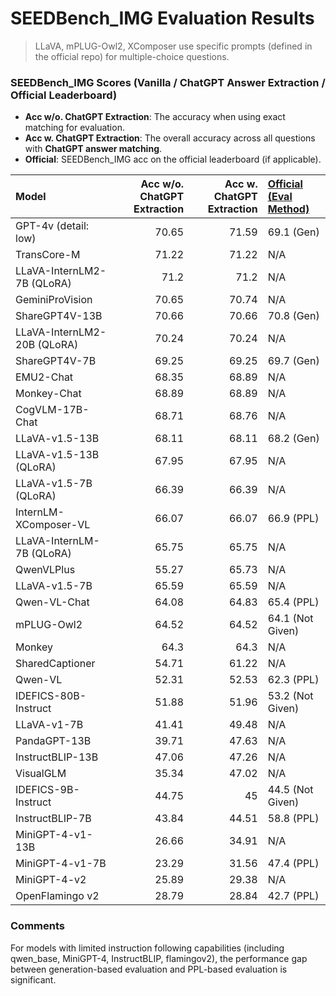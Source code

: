 # SEEDBench_IMG Evaluation Results

> LLaVA, mPLUG-Owl2, XComposer use specific prompts (defined in the official repo) for multiple-choice questions. 

### SEEDBench_IMG Scores (Vanilla / ChatGPT Answer Extraction / Official Leaderboard)

- **Acc w/o. ChatGPT Extraction**: The accuracy when using exact matching for evaluation. 
- **Acc w. ChatGPT Extraction**: The overall accuracy across all questions with **ChatGPT answer matching**.
- **Official**: SEEDBench_IMG acc on the official leaderboard (if applicable). 

| Model                       |   Acc w/o. ChatGPT Extraction |   Acc w. ChatGPT Extraction | [**Official (Eval Method)**](https://huggingface.co/spaces/AILab-CVC/SEED-Bench_Leaderboard)   |
|:----------------------------|------------------------------:|----------------------------:|:-----------------------------------------------------------------------------------------------|
| GPT-4v (detail: low)        |                         70.65 |                       71.59 | 69.1 (Gen)                                                                                     |
| TransCore-M                 |                         71.22 |                       71.22 | N/A                                                                                            |
| LLaVA-InternLM2-7B (QLoRA)  |                         71.2  |                       71.2  | N/A                                                                                            |
| GeminiProVision             |                         70.65 |                       70.74 | N/A                                                                                            |
| ShareGPT4V-13B              |                         70.66 |                       70.66 | 70.8 (Gen)                                                                                     |
| LLaVA-InternLM2-20B (QLoRA) |                         70.24 |                       70.24 | N/A                                                                                            |
| ShareGPT4V-7B               |                         69.25 |                       69.25 | 69.7 (Gen)                                                                                     |
| EMU2-Chat                   |                         68.35 |                       68.89 | N/A                                                                                            |
| Monkey-Chat                 |                         68.89 |                       68.89 | N/A                                                                                            |
| CogVLM-17B-Chat             |                         68.71 |                       68.76 | N/A                                                                                            |
| LLaVA-v1.5-13B              |                         68.11 |                       68.11 | 68.2 (Gen)                                                                                     |
| LLaVA-v1.5-13B (QLoRA)      |                         67.95 |                       67.95 | N/A                                                                                            |
| LLaVA-v1.5-7B (QLoRA)       |                         66.39 |                       66.39 | N/A                                                                                            |
| InternLM-XComposer-VL       |                         66.07 |                       66.07 | 66.9 (PPL)                                                                                     |
| LLaVA-InternLM-7B (QLoRA)   |                         65.75 |                       65.75 | N/A                                                                                            |
| QwenVLPlus                  |                         55.27 |                       65.73 | N/A                                                                                            |
| LLaVA-v1.5-7B               |                         65.59 |                       65.59 | N/A                                                                                            |
| Qwen-VL-Chat                |                         64.08 |                       64.83 | 65.4 (PPL)                                                                                     |
| mPLUG-Owl2                  |                         64.52 |                       64.52 | 64.1 (Not Given)                                                                               |
| Monkey                      |                         64.3  |                       64.3  | N/A                                                                                            |
| SharedCaptioner             |                         54.71 |                       61.22 | N/A                                                                                            |
| Qwen-VL                     |                         52.31 |                       52.53 | 62.3 (PPL)                                                                                     |
| IDEFICS-80B-Instruct        |                         51.88 |                       51.96 | 53.2 (Not Given)                                                                               |
| LLaVA-v1-7B                 |                         41.41 |                       49.48 | N/A                                                                                            |
| PandaGPT-13B                |                         39.71 |                       47.63 | N/A                                                                                            |
| InstructBLIP-13B            |                         47.06 |                       47.26 | N/A                                                                                            |
| VisualGLM                   |                         35.34 |                       47.02 | N/A                                                                                            |
| IDEFICS-9B-Instruct         |                         44.75 |                       45    | 44.5 (Not Given)                                                                               |
| InstructBLIP-7B             |                         43.84 |                       44.51 | 58.8 (PPL)                                                                                     |
| MiniGPT-4-v1-13B            |                         26.66 |                       34.91 | N/A                                                                                            |
| MiniGPT-4-v1-7B             |                         23.29 |                       31.56 | 47.4 (PPL)                                                                                     |
| MiniGPT-4-v2                |                         25.89 |                       29.38 | N/A                                                                                            |
| OpenFlamingo v2             |                         28.79 |                       28.84 | 42.7 (PPL)                                                                                     |

### Comments

For models with limited instruction following capabilities (including qwen_base, MiniGPT-4, InstructBLIP, flamingov2), the performance gap between generation-based evaluation and PPL-based evaluation is significant. 

